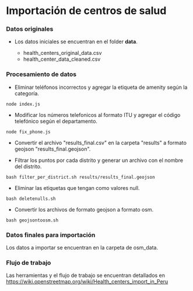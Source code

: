 # Importación de centros de salud

### Datos originales

- Los datos iniciales se encuentran en el folder **data**.

    - health_centers_original_data.csv
    - health_center_data_cleaned.csv

### Procesamiento de datos

- Eliminar teléfonos incorrectos y agregar la etiqueta de amenity según la categoría.

`node index.js`

- Modificar los números telefonicos al formato ITU y agregar el código telefónico según el departamento.

`node fix_phone.js`

- Convertir el archivo "results_final.csv" en la carpeta "results" a formato geojson "results_final.geojson". 

- Filtrar los puntos por cada distrito y generar un archivo con el nombre del distrito.

`bash filter_per_district.sh results/results_final.geojson`

- Eliminar las etiquetas que tengan como valores null.

`bash deletenulls.sh`

- Convertir los archivos de formato geojson a formato osm.

`bash geojsontoosm.sh`

### Datos finales para importación

Los datos a importar se encuentran en la carpeta de osm_data.

### Flujo de trabajo

Las herramientas y el flujo de trabajo se encuentran detallados en https://wiki.openstreetmap.org/wiki/Health_centers_import_in_Peru